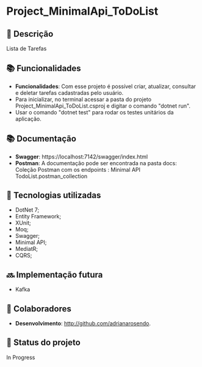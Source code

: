 # Project_MinimalApi_ToDoList

## :memo: Descrição
<p align="left">Lista de Tarefas</p>

## :books: Funcionalidades
* <b>Funcionalidades</b>: Com esse projeto é possível criar, atualizar, consultar e deletar tarefas cadastradas pelo usuário.
* Para inicializar, no terminal acessar a pasta do projeto Project_MinimalApi_ToDoList.csproj e digitar o comando "dotnet run".
* Usar o comando "dotnet test" para rodar os testes unitários da aplicação.

## :books: Documentação
* <b>Swagger</b>: https://localhost:7142/swagger/index.html
* <b>Postman</b>: A documentação pode ser encontrada na pasta docs:
Coleção Postman com os endpoints : Minimal API TodoList.postman_collection

## :wrench: Tecnologias utilizadas
* DotNet 7;
* Entity Framework;
* XUnit;
* Moq;
* Swagger;
* Minimal API;
* MediatR;
* CQRS;


## :soon: Implementação futura
* Kafka

## :handshake: Colaboradores
* <b>Desenvolvimento</b>: http://github.com/adrianarosendo.
## :dart: Status do projeto
In Progress

